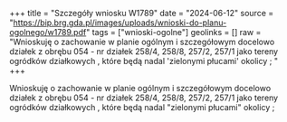 +++
title = "Szczegóły wniosku W1789"
date = "2024-06-12"
source = "https://bip.brg.gda.pl/images/uploads/wnioski-do-planu-ogolnego/w1789.pdf"
tags = ["wnioski-ogolne"]
geolinks = []
raw = "Wnioskuję o zachowanie w planie ogólnym i szczegółowym docelowo działek z obrębu 054 - nr działek 258/4, 258/8, 257/2, 257/1 jako tereny ogródków działkowych , które będą nadal 'zielonymi płucami' okolicy ; "
+++

Wnioskuję o zachowanie w planie ogólnym i szczegółowym docelowo działek z
obrębu 054 - nr działek 258/4, 258/8, 257/2, 257/1 jako tereny ogródków działkowych , które
będą nadal "zielonymi płucami" okolicy ;



